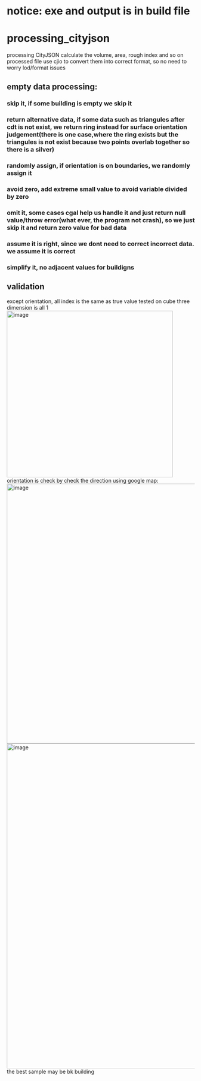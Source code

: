 # notice: exe and output is in build file
# processing_cityjson
processing CityJSON calculate the volume, area, rough index and so on
processed file use cjio to convert them into correct format, so no need to worry lod/format issues
## empty data processing:
### skip it, if some building is empty we skip it
### return alternative data, if some data such as triangules after cdt is not exist, we return ring instead for surface orientation judgement(there is one case,where the ring exists but the triangules is not exist because two points overlab together so there is a silver)
### randomly assign, if orientation is on boundaries, we randomly assign it
### avoid zero, add extreme small value to avoid variable divided by zero
### omit it, some cases cgal help us handle it and just return null value/throw error(what ever, the program not crash), so we just skip it and return zero value for bad data
### assume it is right, since we dont need to correct incorrect data. we assume it is correct
### simplify it, no adjacent values for buildigns
## validation
except orientation, all index is the same as true value tested on cube three dimension is all 1
<img width="445" alt="image" src="https://user-images.githubusercontent.com/60132725/227620483-23303012-a288-4490-867e-3e5fc918923b.png">
orientation is check by check the direction using google map:
<img width="694" alt="image" src="https://user-images.githubusercontent.com/60132725/227620681-5f0aa69d-6cbb-448b-b963-c7fd4c137211.png">
<img width="868" alt="image" src="https://user-images.githubusercontent.com/60132725/227621227-dafdcd40-0c8e-45e6-9ade-2c31d5fa3259.png">
the best sample may be bk building
